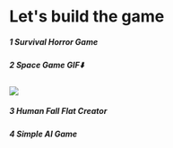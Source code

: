 # Let's build the game

##### 1 Survival Horror Game

##### 2 Space Game *GIF⬇️*

![](./imgs/spacegame.gif)

##### 3 Human Fall Flat Creator

##### 4 Simple AI Game

